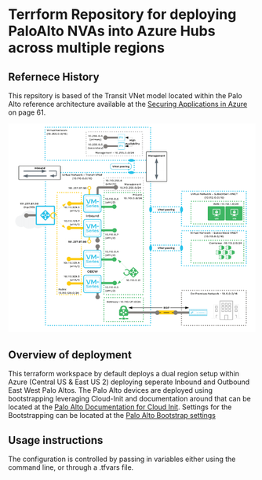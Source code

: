 # Terrform Repository for deploying PaloAlto NVAs into Azure Hubs across multiple regions

## Refernece History
This repsitory is based of the Transit VNet model located within the Palo Alto reference architecture available at the [Securing Applications in Azure](https://www.paloaltonetworks.com/apps/pan/public/downloadResource?pagePath=/content/pan/en_US/resources/guides/azure-architecture-guide) on page 61.

![PaloAlto Transit Architecture](images/Palo_Reference_Architecture.png?raw=true "PaloAlto Transit Architecture")

## Overview of deployment
This terraform workspace by default deploys a dual region setup within Azure (Central US & East US 2) deploying seperate Inbound and Outbound East West Palo Altos. The Palo Alto devices are deployed using bootstrapping leveraging Cloud-Init and documentation around that can be located at the [Palo Alto Documentation for Cloud Init](https://docs.paloaltonetworks.com/vm-series/10-0/vm-series-deployment/bootstrap-the-vm-series-firewall/create-the-init-cfgtxt-file/sample-init-cfgtxt-file.html#id114bde92-3176-4c7c-a68a-eadfff80cb29). Settings for the Bootstrapping can be located at the [Palo Alto Bootstrap settings](https://docs.paloaltonetworks.com/vm-series/10-0/vm-series-deployment/bootstrap-the-vm-series-firewall/bootstrap-the-vm-series-firewall-in-azure.html)
  
## Usage instructions

The configuration is controlled by passing in variables either using the command line, or through a .tfvars file.

